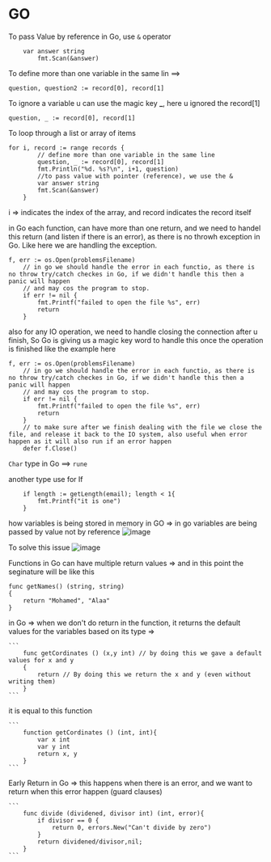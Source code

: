 # GO

To pass Value by reference in Go, use ```&``` operator 
``` 
    var answer string
		fmt.Scan(&answer)
```

To define more than one variable in the same lin ==> 

```
question, question2 := record[0], record[1] 
```

To ignore a variable u can use the magic key **_**, here u ignored the record[1]

```
question, _ := record[0], record[1] 
```

To loop through a list or array of items

```
for i, record := range records {
		// define more than one variable in the same line
		question, _ := record[0], record[1]
		fmt.Println("%d. %s?\n", i+1, question)
		//to pass value with pointer (reference), we use the &
		var answer string
		fmt.Scan(&answer)
	}

```

i => indicates the index of the array, and record indicates the record itself

in Go each function, can have more than one return, and we need to handel this return (and listen if there is an error), as there is no throwh exception in Go.
Like here we are handling the exception.
```	
f, err := os.Open(problemsFilename)
	// in go we should handle the error in each functio, as there is no throw try/catch checkes in Go, if we didn't handle this then a panic will happen
	// and may cos the program to stop.
	if err != nil {
		fmt.Printf("failed to open the file %s", err)
		return
	}
```

also for any IO operation, we need to handle closing the connection after u finish, So Go is giving us a magic key word to handle this once the operation is finished 
like the example here 
```
f, err := os.Open(problemsFilename)
	// in go we should handle the error in each functio, as there is no throw try/catch checkes in Go, if we didn't handle this then a panic will happen
	// and may cos the program to stop.
	if err != nil {
		fmt.Printf("failed to open the file %s", err)
		return
	}
	// to make sure after we finish dealing with the file we close the file, and release it back to the IO system, also useful when error happen as it will also run if an error happen
	defer f.Close()

```

```Char``` type in Go ==> ```rune```


another type use for If 

```
	if length := getLength(email); length < 1{
		fmt.Printf("it is one")
	}

```

how variables is being stored in memory in GO => in go variables are being passed by value not by reference
![image](https://github.com/mohamedalaa1197/GOLang/assets/62913078/b776b53a-ab61-45df-aa77-1f9e29659b77)

To solve this issue 
![image](https://github.com/mohamedalaa1197/GOLang/assets/62913078/5af41c40-e21d-4e58-b614-00bb9914bd09)

Functions in Go can have multiple return values => and in this point the seginature will be like this 

```
func getNames() (string, string)
{
	return "Mohamed", "Alaa"
}
```

in Go => when we don't do return in the function, it returns the default values for the variables based on its type => 

	```
		func getCordinates () (x,y int) // by doing this we gave a default values for x and y 
		{
			return // By doing this we return the x and y (even without writing them)
		}
	```	
it is equal to this function 


	```
		function getCordinates () (int, int){
			var x int
			var y int 
			return x, y
		}
	```


Early Return in Go => this happens when there is an error, and we want to return when this error happen (guard clauses)

	```
		func divide (dividened, divisor int) (int, error){
			if divisor == 0 {
				return 0, errors.New("Can't divide by zero")
			}
			return dividened/divisor,nil;
		}
	```


